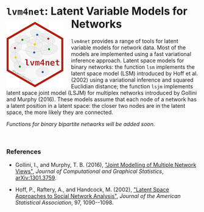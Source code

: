 # `lvm4net`: Latent Variable Models for Networks <img src="man/figures/hex_lvm4net.png" align="left" style="padding-right:20px;padding-top:10px;"/>

`lvm4net` provides a range of tools for latent variable models for network data. Most of the models are implemented using a fast variational inference approach. Latent space models for binary networks: the function `lsm` implements the latent space model (LSM) introduced by  Hoff et al. (2002) using a variational inference and squared Euclidian distance; the function `lsjm` implements latent space joint model (LSJM) for multiplex networks introduced by Gollini and Murphy (2016). These models assume that each node of a network has a latent position in a latent space: the closer two nodes are in the latent space, the more likely they are connected.

*Functions for binary bipartite networks will be added soon.*

</br>

### References 
- Gollini, I., and Murphy, T. B. (2016), ["Joint Modelling of Multiple Network Views"](http://www.tandfonline.com/doi/abs/10.1080/10618600.2014.978006#.VJGM9GSsW0c), *Journal of Computational and Graphical Statistics*, [arXiv:1301.3759](http://arxiv.org/abs/1301.3759).

- Hoff, P., Raftery, A., and Handcock, M. (2002), ["Latent Space Approaches to Social Network Analysis"](http://www.tandfonline.com/doi/abs/10.1198/016214502388618906#.VSglXRPF-e4), *Journal of the American Statistical Association*, 97, 1090--1098.
